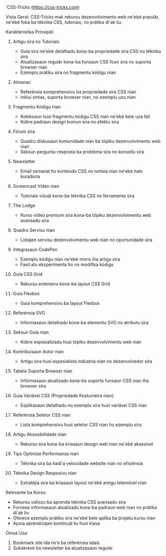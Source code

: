 'CSS-Tricks (https://css-tricks.com)

Vista Geral:
CSS-Tricks mak rekursu dezenvolvimentu web ne'ebé populár, ne'ebé foka ba téknika CSS, tutoriais, no prátika di'ak liu.

Karakterístika Prinsipál:
1. Artigu sira no Tutoriais
   - Guia sira ne'ebé detalhadu kona-ba propriedade sira CSS no téknika sira
   - Atualizasaun regulár kona-ba funsaun CSS foun sira no suporta browser nian
   - Ezemplu prátiku sira no fragmentu kódigu nian

2. Almanac
   - Referénsia komprehensivu ba propriedade sira CSS nian
   - Inklui sintax, suporta browser nian, no ezemplu uzu nian

3. Fragmentu Kódigu nian
   - Koleksaun husi fragmentu kódigu CSS nian ne'ebé bele uza fali
   - Kobre padraun design komun sira no efektu sira

4. Fórum sira
   - Quadru diskusaun komunidade nian ba tópiku dezenvolvimentu web nian
   - Seksun pergunta-resposta ba problema sira no konsellu sira

5. Newsletter
   - Email semanal ho konteúdu CSS no notísia nian ne'ebé halo kuradoria

6. Screencast Vídeo nian
   - Tutoriais vizuál kona-ba téknika CSS no ferramenta sira

7. The Lodge
   - Kurso vídeo premium sira kona-ba tópiku dezenvolvimentu web avansadu sira

8. Quadru Servisu nian
   - Listajen servisu dezenvolvimentu web nian no oportunidade sira

9. Integrasaun CodePen
   - Ezemplu kódigu nian ne'ebé moris iha artigu sira
   - Fasil atu eksperimenta ho no modifika kódigu

10. Guia CSS Grid
    - Rekursu extensivu kona-ba layout CSS Grid

11. Guia Flexbox
    - Guia komprehensivu ba layout Flexbox

12. Referénsia SVG
    - Informasaun detalhadu kona-ba elementu SVG no atributu sira

13. Seksun Guia nian
    - Kobre espesializadu husi tópiku dezenvolvimentu web nian

14. Kontribuisaun Autor nian
    - Artigu sira husi espesialista indústria nian no dezenvolvedor sira

15. Tabela Suporta Browser nian
    - Informasaun atualizadu kona-ba suporta funsaun CSS nian iha browser sira

16. Guia Variávei CSS (Propriedade Kostumeira nian)
    - Esplikasaun detalhadu no ezemplu sira husi variávei CSS nian

17. Referénsia Seletor CSS nian
    - Lista komprehensivu husi seletor CSS nian ho ezemplu sira

18. Artigu Aksesibilidade nian
    - Rekursu sira kona-ba kriasaun design web nian ne'ebé aksesível

19. Tips Optimize Performansa nian
    - Téknika sira ba hadi'a velocidade website nian no efisiénsia

20. Téknika Design Resposivu nian
    - Estratéjia sira ba kriasaun layout ne'ebé amigu telemóvel nian

Relevante ba Kursu:
- Rekursu valiozu ba aprende téknika CSS avansadu sira
- Fornese informasaun atualizadu kona-ba padraun web nian no prátika di'ak liu
- Oferece ezemplu prátiku sira ne'ebé bele aplika ba projetu kursu nian
- Apoia aprendizajen kontinuál liu husi klasa

Oinsá Uza:
1. Bookmark site ida ne'e ba referénsia lalais
2. Subskreve ba newsletter ba atualizasaun regulár